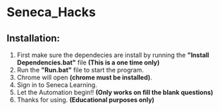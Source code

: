 # Seneca_Hacks
## Installation:
  1. First make sure the dependecies are install by running the **"Install Dependencies.bat"** file **(This is a one time only)**
  2. Run the **"Run.bat"** file to start the program.
  3. Chrome will open **(chrome must be installed)**.
  4. Sign in to Seneca Learning.
  5. Let the Automation begin!! **(Only works on fill the blank questions)**
  5. Thanks for using. **(Educational purposes only)**
